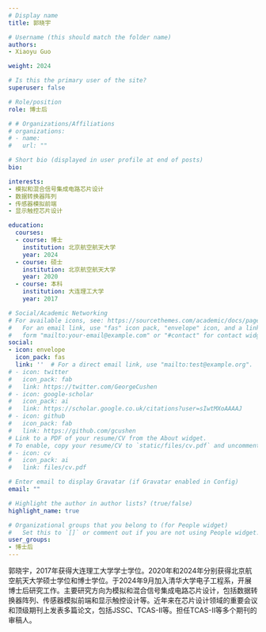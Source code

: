 ```yaml
---
# Display name
title: 郭晓宇

# Username (this should match the folder name)
authors:
- Xiaoyu Guo

weight: 2024

# Is this the primary user of the site?
superuser: false

# Role/position
role: 博士后

# # Organizations/Affiliations
# organizations:
# - name: 
#   url: ""

# Short bio (displayed in user profile at end of posts)
bio: 

interests:
- 模拟和混合信号集成电路芯片设计
- 数据转换器阵列
- 传感器模拟前端
- 显示触控芯片设计

education:
  courses:
  - course: 博士
    institution: 北京航空航天大学
    year: 2024
  - course: 硕士
    institution: 北京航空航天大学
    year: 2020  
  - course: 本科
    institution: 大连理工大学
    year: 2017

# Social/Academic Networking
# For available icons, see: https://sourcethemes.com/academic/docs/page-builder/#icons
#   For an email link, use "fas" icon pack, "envelope" icon, and a link in the
#   form "mailto:your-email@example.com" or "#contact" for contact widget.
social:
- icon: envelope
  icon_pack: fas
  link: ''  # For a direct email link, use "mailto:test@example.org".
# - icon: twitter
#   icon_pack: fab
#   link: https://twitter.com/GeorgeCushen
# - icon: google-scholar
#   icon_pack: ai
#   link: https://scholar.google.co.uk/citations?user=sIwtMXoAAAAJ
# - icon: github
#   icon_pack: fab
#   link: https://github.com/gcushen
# Link to a PDF of your resume/CV from the About widget.
# To enable, copy your resume/CV to `static/files/cv.pdf` and uncomment the lines below.
# - icon: cv
#   icon_pack: ai
#   link: files/cv.pdf

# Enter email to display Gravatar (if Gravatar enabled in Config)
email: ""

# Highlight the author in author lists? (true/false)
highlight_name: true

# Organizational groups that you belong to (for People widget)
#   Set this to `[]` or comment out if you are not using People widget.
user_groups:
- 博士后
---
```


郭晓宇，2017年获得大连理工大学学士学位。2020年和2024年分别获得北京航空航天大学硕士学位和博士学位。于2024年9月加入清华大学电子工程系，开展博士后研究工作。主要研究方向为模拟和混合信号集成电路芯片设计，包括数据转换器阵列、传感器模拟前端和显示触控设计等。近年来在芯片设计领域的重要会议和顶级期刊上发表多篇论文，包括JSSC、TCAS-II等。担任TCAS-II等多个期刊的审稿人。
